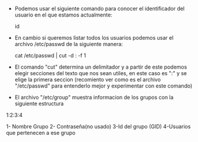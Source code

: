 - Podemos usar el siguiente comando para conocer el identificador del usuario en el que estamos actualmente:

	id

- En cambio si queremos listar todos los usuarios podemos usar el archivo /etc/passwd de la siguiente manera:

	cat /etc/passwd | cut -d : -f 1

- El comando "cut" determina un delimitador y a partir de este podemos elegir secciones del texto que nos sean utiles, en este caso es ":" y se elige la primera seccion (recomiento ver como es el archivo "/etc/passwd" para entenderlo mejor y experimentar con este comando)

- El archivo "/etc/group" muestra informacion de los grupos con la siguiente estructura

1:2:3:4

1- Nombre Grupo
2- Contraseña(no usado)
3-Id del grupo (GID)
4-Usuarios que pertenecen a ese grupo